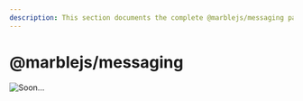 ```yaml
---
description: This section documents the complete @marblejs/messaging package API.
---
```


# @marblejs/messaging

![Soon...](../../../.gitbook/assets/in_progress.png)

